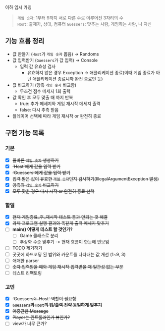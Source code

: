 이하 임시 가칭
> `게임 숫자`: 1부터 9까지 서로 다른 수로 이루어진 3자리의 수  
> `Host`: 출제자, 상대, 컴퓨터
> `Guessers`: 맞추는 사람, 게임하는 사람, 나 자신

## 기능 흐름 정리

- 값 만들기 (`Host`가 `게임 숫자` 뽑음) → Randoms
- 값 입력받기 (`Guessers`가 값 입력) → Console
    - 입력 값 유효성 검사
        - 유효하지 않은 경우 Exception → 애플리케이션 종료(이때 게임 종료가 아닌 애플리케이션 종료니까 완전 종료인 듯)
- 값 비교하기 (양측 `게임 숫자` 비교함)
    - 무조건 점수 메세지 1회 출력
- 값 확인 후 모두 맞출 때 까지 반복
    - true: 추가 메세지와 게임 재시작 메세지 출력
    - false: 다시 추측 받음
- 플레이어 선택에 따라 게임 재시작 or 완전히 종료

## 구현 기능 목록

### 기본

- [x] ~~올바른 `게임 숫자` 생성하기~~
- [x] ~~\`Host`에게 값을 입력 받기~~
- [x] ~~\`Guessers`에게 값을 입력 받기~~
- [x] ~~입력 받은 값이 유효한 `게임 숫자`인지 검사하기(IllegalArgumentException 발생)~~
- [x] ~~양측의 `게임 숫자` 비교하기~~
- [x] ~~모두 맞춘 경우 다시 시작 or 완전히 종료 선택~~

### 할일

- [x] ~~현재 게임종료_후_재시작 테스트 통과 안되는 것 해결~~
- [x] ~~과제 프로그램 실행 결과와 똑같게 출력 메세지 맞추기~~
- [ ] **main() 어떻게 테스트 할 것인가?**
    - [ ] Game 클래스로 분리
    - [ ] 추상화 수준 맞추기 -> 현재 흐름이 한눈에 안보임
- [ ] TODO 제거하기
- [ ] 곳곳에 하드코딩 된 범위와 카운트를 나타내는 값 개선 (1~9, 3)
- [ ] 애매한 parser
- [ ] ~~숫자 입력받을 때와 게임 재시작 입력받을 때 일관성 없는 부분~~
- [ ] 테스트 리팩토링

### 고민

- [x] ~~\`Guessers`와 `Host` 역할이 필요함~~
- [x] ~~**`Guessers`와 `Host`의 입/출력 전략 동일하게 맞추기**~~
- [x] ~~어중간한 Message~~
- [x] ~~Player는 컨트롤러인가 뷰인가?~~
- [ ] view가 너무 큰가?